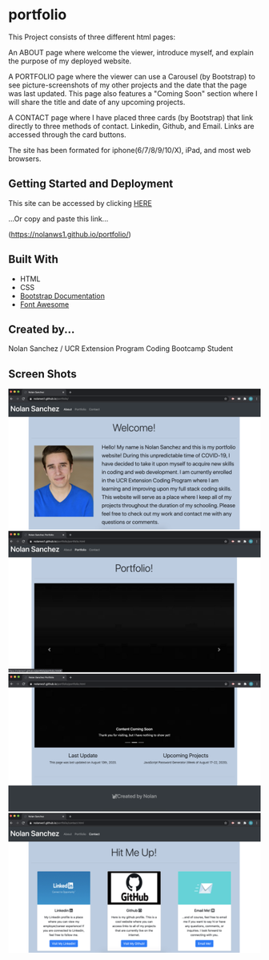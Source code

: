# portfolio
This Project consists of three different html pages:

An ABOUT page where welcome the viewer, introduce myself, and explain the purpose of my deployed website.

A PORTFOLIO page where the viewer can use a Carousel (by Bootstrap) to see picture-screenshots of my other projects and the date that the page was last updated. This page also features a "Coming Soon" section where I will share the title and date of any upcoming projects.

A CONTACT page where I have placed three cards (by Bootstrap) that link directly to three methods of contact. Linkedin, Github, and Email. Links are accessed through the card buttons.

The site has been formated for iphone(6/7/8/9/10/X), iPad, and most web browsers.

## Getting Started and Deployment

This site can be accessed by clicking <a rel="stylesheet" href="https://nolanws1.github.io/portfolio/">HERE<a>

...Or copy and paste this link...

(https://nolanws1.github.io/portfolio/)

## Built With
* HTML
* CSS
* <a rel="stylesheet" href="https://getbootstrap.com/">Bootstrap Documentation</a>
* <a rel="stylesheet" href="https://fontawesome.com/">Font Awesome</a>

## Created by...

Nolan Sanchez / UCR Extension Program Coding Bootcamp Student

## Screen Shots

<img src="ss_imgs/SS_1.png"    alt="Screenshot of the ABOUT page">
<img src="ss_imgs/SS_2.png" alt="Screenshot of the PORTFOLIO page top">
<img src="ss_imgs/SS_3.png" alt="Screenshot of the PORTFOLIO page bottom">
<img src="ss_imgs/SS_4.png" alt="Screenshot of the CONTACT page">